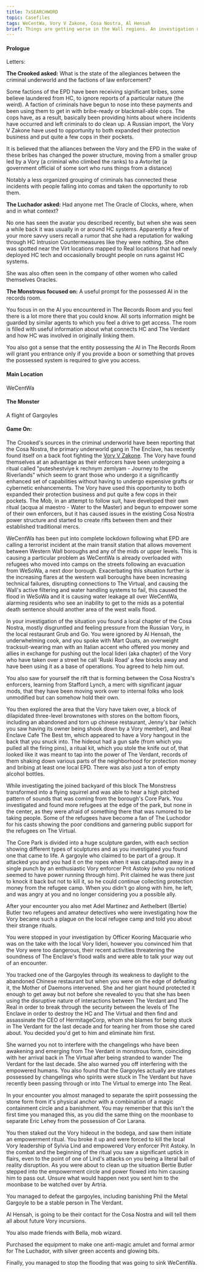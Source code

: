 ```yaml
---
title: 7xSEARCHWORD
topic: Casefiles
tags: WeCentWa, Vory V Zakone, Cosa Nostra, Al Hensah
brief: Things are getting worse in the Wall regions. An investigation uncovers gangsters and gargoyles
---
```


#### Prologue

Letters:

__The Crooked asked:__ What is the state of the allegiances between the criminal underworld and the factions of law enforcement? 

Some factions of the EPD have been receiving significant bribes, some believe laundered from HC, to ignore reports of a particular nature (the weird). A faction of criminals have begun to nose into these payments and been using them to get in with bribe-ready or blackmail-able cops. The cops have, as a result, basically been providing hints about where incidents have occurred and left criminals to do clean up. A Russian import, the Vory V Zakone have used to opportunity to both expanded their protection business and put quite a few cops in their pockets.

It is believed that the alliances between the Vory and the EPD in the wake of these bribes has changed the power structure, moving from a smaller group led by a Vory (a criminal who climbed the ranks) to a Avtoritet (a government official of some sort who runs things from a distance)

Notably a less organized grouping of criminals has connected these incidents with people falling into comas and taken the opportunity to rob them.

__The Luchador asked:__ Had anyone met The Oracle of Clocks, where, when and in what context? 

No one has seen the avatar you described recently, but when she was seen a while back it was usually in or around HC systems. Apparently a few of your more savvy users recall a rumor that she had a reputation for walking through HC Intrusion Countermeasures like they were nothing. She often was spotted near the Virt locations mapped to Real locations that had newly deployed HC tech and occasionally brought people on runs against HC systems. 

She was also often seen in the company of other women who called themselves Oracles. 

__The Monstrous focused on:__ A useful prompt for the possessed AI in the records room.

You focus in on the AI you encountered in The Records Room and you feel there is a lot more there that you could know. All sorts information might be guarded by similar agents to which you feel a drive to get access. The room is filled with useful information about what connects HC and The Verdant and how HC was involved in originally linking them. 

You also got a sense that the entity possessing the AI in The Records Room will grant you entrance only if you provide a boon or something that proves the possessed system is required to give you access. 

#### Main Location

WeCentWa

#### The Monster

A flight of Gargoyles

#### Game On:

The Crooked's sources in the criminal underworld have been reporting that the Cosa Nostra, the primary underworld gang in The Enclave, has recently found itself on a back foot fighting the [Vory V Zakone](https://shadowrun.fandom.com/wiki/Vory). The Vory have found themselves at an advantage as their enforcers have been undergoing a ritual called "puteshestviye k rechnym zemlyam - Journey to the Riverlands" which seem to grant those who undergo it a significantly enhanced set of capabilities without having to undergo expensive grafts or cybernetic enhancements. The Vory have used this opportunity to both expanded their protection business and put quite a few cops in their pockets. The Mob, in an attempt to follow suit, have developed their own ritual (acqua al maestro - Water to the Master) and begun to empower some of their own enforcers, but it has caused issues in the existing Cosa Nostra power structure and started to create rifts between them and their established traditional mercs.

WeCentWa has been put into complete lockdown following what EPD are calling a terrorist incident at the main transit station that allows movement between Western Wall boroughs and any of the mids or upper levels. This is causing a particular problem as WeCentWa is already overloaded with refugees who moved into camps on the streets following an evacuation from WeSoWa, a next door borough. Exacerbating this situation further is the increasing flares at the western wall boroughs have been increasing technical failures, disrupting connections to The Virtual, and causing the Wall's active filtering and water handling systems to fail, this caused the flood in WeSoWa and it is causing water leakage all over WeCentWa, alarming residents who see an inability to get to the mids as a potential death sentence should another area of the west walls flood. 

In your investigation of the situation you found a local chapter of the Cosa Nostra, mostly disgruntled and feeling pressure from the Russian Vory, in the local restaurant Grub and Go. You were ignored by Al Hensah, the underwhelming cook, and you spoke with Mart Quats, an overweight tracksuit-wearing man with an Italian accent who offered you money and allies in exchange for pushing out the local lideri (aka chapter) of the Vory who have taken over a street he call 'Ruski Road' a few blocks away and have been using it as a base of operations. You agreed to help him out. 

You also saw for yourself the rift that is forming between the Cosa Nostra's enforcers, learning from Stafford Lynch, a merc with significant jaguar mods, that they have been moving work over to internal folks who look unmodified but can somehow hold their own. 

You then explored the area that the Vory have taken over, a block of dilapidated three-level brownstones with stores on the bottom floors, including an abandoned and torn up chinese restaurant, Jenny's bar (which you saw having its owner being shook down by a Vory member), and Real Enclave Cafe The Best tm, which appeared to have a Vory hangout in the back that you snuck into. The hideout had a gun safe (from which you pulled all the firing pins), a ritual kit, which you stole the knife out of, that looked like it was meant to tap into the power of The Verdant, records of them shaking down various parts of the neighborhood for protection money and bribing at least one local EPD. There was also just a ton of empty alcohol bottles. 

While investigating the joined backyard of this block The Monstress transformed into a flying squirrel and was able to hear a high pitched pattern of sounds that was coming from the borough's Core Park. You investigated and found more refugees at the edge of the park, but none in the center, as they were afraid of something there that was rumored to be taking people. Some of the refugees have become a fan of The Luchodor for his casts showing the poor conditions and garnering public support for the refugees on The Virtual. 

The Core Park is divided into a huge sculpture garden, with each section showing different types of sculptures and as you investigated you found one that came to life. A gargoyle who claimed to be part of a group. It attacked you and you had it on the ropes when it was catapulted away in a single punch by an enthusiastic Vory enforcer Prit Astoky (who you noticed seemed to have power running through him). Prit claimed he was there just to knock it back but not to kill it, so he could continue collecting protection money from the refugee camp. When you didn't go along with him, he left, and was angry at you and no longer considering you a possible ally. 

After your encounter you also met Adel Martinez and Aethelbert (Bertie) Butler two refugees and amateur detectives who were investigating how the Vory became such a plague on the local refugee camp and told you about their strange rituals.

You were stopped in your investigation by Officer Kooring Macquarie who was on the take with the local Vory lideri, however you convinced him that the Vory were too dangerous, their recent activities threatening the soundness of The Enclave's flood walls and were able to talk your way out of an encounter.

You tracked one of the Gargoyles through its weakness to daylight to the abandoned Chinese restaurant but when you were on the edge of defeating it, the Mother of Daemons intervened. She and her giant hound protected it enough to get away but not before she revealed to you that she has been using the disruptive nature of interactions between The Verdant and The Real in order to break through the security between the levels of The Enclave in order to destroy the HC and The Virtual and then find and assassinate the CEO of HermitageCorp, whom she blames for being stuck in The Verdant for the last decade and for tearing her from those she cared about. You decided you'd get to him and eliminate him first.

She warned you not to interfere with the changelings who have been awakening and emerging from The Verdant in monstrous form, coinciding with her arrival back in The Virtual after being stranded to wander The Verdant for the last decade. She also warned you off interfering with the empowered humans. You also found that the Gargoyles actually are statues possessed by changelings who spirits were stuck in The Verdant but have recently been passing through or into The Virtual to emerge into The Real.

In your encounter you almost managed to separate the spirit possessing the stone form from it's physical anchor with a combination of a magic containment circle and a banishment. You may remember that this isn't the first time you managed this, as you did the same thing on the moonbase to separate Eric Lehey from the possession of Cor Larana.

You then staked out the Vory hideout in the bodega, and saw them initiate an empowerment ritual. You broke it up and were forced to kill the local Vory leadership of Sylvia Lind and empowered Vory enforcer Prit Astoky. In the combat and the beginning of the ritual you saw a significant uptick in flairs, even to the point of one of Lind's attacks on you being a literal ball of reality disruption. As you were about to clean up the situation Bertie Butler stepped into the empowerment circle and power flowed into him causing him to pass out. Unsure what would happen next you sent him to the moonbase to be watched over by Artria.

You managed to defeat the gargoyles, including banishing Phil the Metal Gargoyle to be a stable person in The Verdant.

Al Hensah, is going to be their contact for the Cosa Nostra and will tell them all about future Vory incursions.

You also made friends with Bella, mob wizard. 

Purchased the equipment to make one anti-magic amulet and formal armor for The Luchador, with silver green accents and glowing bits.

Finally, you managed to stop the flooding that was going to sink WeCentWa.